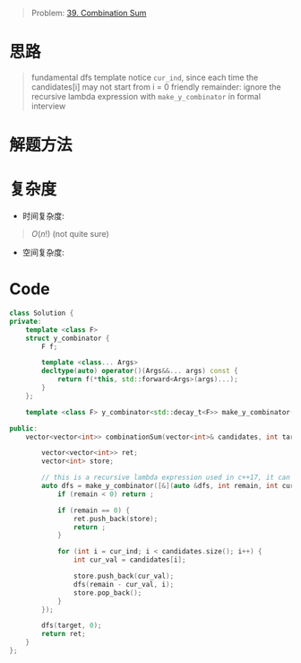 > Problem: [39. Combination Sum](https://leetcode.com/problems/combination-sum/description/)

# 思路
> fundamental dfs template
> notice `cur_ind`, since each time the candidates[i] may not start from i = 0
> friendly remainder: ignore the recursive lambda expression with `make_y_combinator` in formal interview

# 解题方法
> 

# 复杂度
- 时间复杂度:
> $O(n!)$ (not quite sure)

- 空间复杂度:
  
# Code
```c++
class Solution {
private:
    template <class F>
    struct y_combinator {
        F f; 

        template <class... Args>
        decltype(auto) operator()(Args&&... args) const {
            return f(*this, std::forward<Args>(args)...);
        }
    };

    template <class F> y_combinator<std::decay_t<F>> make_y_combinator(F&& f) { return {std::forward<F>(f)}; }

public:
    vector<vector<int>> combinationSum(vector<int>& candidates, int target) {

        vector<vector<int>> ret;
        vector<int> store;

        // this is a recursive lambda expression used in c++17, it can be written in several times. Or simply write recusion function outside the combinationSum function
        auto dfs = make_y_combinator([&](auto &dfs, int remain, int cur_ind) -> void {
            if (remain < 0) return ;

            if (remain == 0) {
                ret.push_back(store);
                return ;
            }

            for (int i = cur_ind; i < candidates.size(); i++) {
                int cur_val = candidates[i];

                store.push_back(cur_val);
                dfs(remain - cur_val, i);
                store.pop_back();
            }
        });

        dfs(target, 0);
        return ret;
    }
};
```